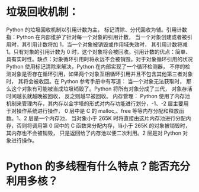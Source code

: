# 垃圾回收机制：

Python 的垃圾回收机制以引用计数为主， 标记清除、分代回收为辅。引用计数指：Python 在内部维护了针对每一个对象的引用计数， 当一个对象创建或者被引用时，其引用计数将加 1，当一个对象被销毁或作用域失效时， 其引用计数将减 1。只有对象的引用计数为 0 时，这个对象将会被回收。引用计数的优点：简单、具有实时性。缺点：对象循环引用时将永远不会被销毁。对于对象循环引用的状况 Python 使用标记清除来解决，Python 在内部实现了一个循环检测器， 不停的检测对象是否存在循环引用，如果两个对象互相循环引用并且不包含其他第三者对象时， 其将会被收回。在 Python 参考手册中有写道：
当一个对象无法获取时， 那么这个对象有可能被当成垃圾销毁了。Python 将所有对象分成了三代， 对象存活时间越长就越晚被回收， 反之则越早被回收。
内存管理：
Python 使用了内存池机制来管理内存，其内存以金字塔的形式对内存功能进行划分，-1、-2 层主要用于对操作系统进行操作， 0 层中是 C 的 malloc,、free 等等内存分配和释放函数。1、2 层是一个内存池， 当对象小于 265K 时将直接由这片内存池进行分配内存，否则将调用第 0 层中的 C 函数来分配内存，当小于 265K 的对象被销毁时， 其内存也不会被销毁， 只是返回给了内存池以便二次利用。2 层是对 Python 对象进行操作。

# Python 的多线程有什么特点？能否充分利用多核？
